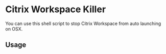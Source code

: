 # Citrix Workspace Killer

You can use this shell script to stop Citrix Workspace from auto launching on OSX.

## Usage

